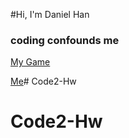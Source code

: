 #Hi, I'm Daniel Han
### coding confounds me
[My Game](https://xen98.itch.io/re-adventure)

[Me](https://66.media.tumblr.com/11578a122bcf19d0ce8e0878b5e67505/tumblr_pl29165tKB1t1iji2_540.png)# Code2-Hw
# Code2-Hw
